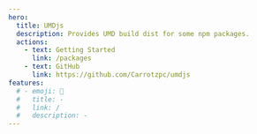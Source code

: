 ```yaml
---
hero:
  title: UMDjs
  description: Provides UMD build dist for some npm packages.
  actions:
    - text: Getting Started
      link: /packages
    - text: GitHub
      link: https://github.com/Carrotzpc/umdjs
features:
  # - emoji: 🚀
  #   title: -
  #   link: /
  #   description: -
---
```


